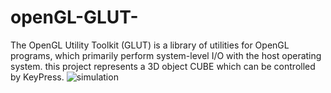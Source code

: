 # openGL-GLUT-
The OpenGL Utility Toolkit (GLUT) is a library of utilities for OpenGL programs, which primarily perform system-level I/O with the host operating system. this project represents a 3D object CUBE which can be controlled by KeyPress.
![simulation](https://user-images.githubusercontent.com/71102354/175102929-064739bd-7fbf-4c7b-bddc-b29744b7bd2d.gif)
